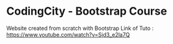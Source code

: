 # CodingCity - Bootstrap Course

Website created from scratch with Bootstrap
Link of Tuto : https://www.youtube.com/watch?v=Sjd3_e2la7Q
